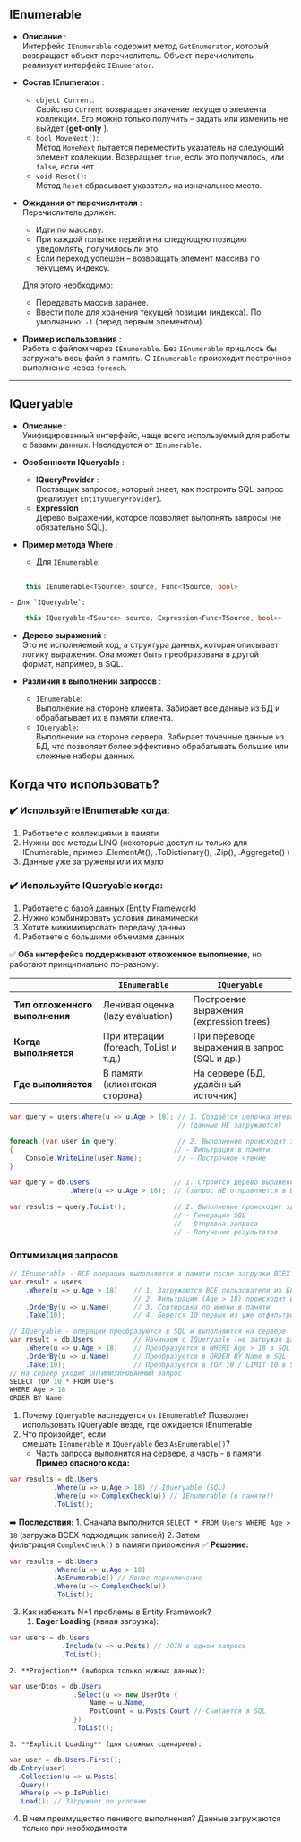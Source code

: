 
## IEnumerable

- **Описание** :  
    Интерфейс `IEnumerable` содержит метод `GetEnumerator`, который возвращает объект-перечислитель. Объект-перечислитель реализует интерфейс `IEnumerator`.
    
- **Состав IEnumerator** :
    
    - `object Current`:  
        Свойство `Current` возвращает значение текущего элемента коллекции. Его можно только получить – задать или изменить не выйдет (**get-only** ).
    - `bool MoveNext()`:  
        Метод `MoveNext` пытается переместить указатель на следующий элемент коллекции. Возвращает `true`, если это получилось, или `false`, если нет.
    - `void Reset()`:  
        Метод `Reset` сбрасывает указатель на изначальное место.
- **Ожидания от перечислителя** :  
    Перечислитель должен:
    
    - Идти по массиву.
    - При каждой попытке перейти на следующую позицию уведомлять, получилось ли это.
    - Если переход успешен – возвращать элемент массива по текущему индексу.
    
    Для этого необходимо:
    
    - Передавать массив заранее.
    - Ввести поле для хранения текущей позиции (индекса). По умолчанию: `-1` (перед первым элементом).
- **Пример использования** :  
    Работа с файлом через `IEnumerable`. Без `IEnumerable` пришлось бы загружать весь файл в память. С `IEnumerable` происходит построчное выполнение через `foreach`.
    

---

## IQueryable

- **Описание** :  
    Унифицированный интерфейс, чаще всего используемый для работы с базами данных. Наследуется от `IEnumerable`.
    
- **Особенности IQueryable** :
    
    - **IQueryProvider** :  
        Поставщик запросов, который знает, как построить SQL-запрос (реализует `EntityQueryProvider`).
    - **Expression** :  
        Дерево выражений, которое позволяет выполнять запросы (не обязательно SQL).
- **Пример метода Where** :
    
    - Для `IEnumerable`:
```csharp
	
	this IEnumerable<TSource> source, Func<TSource, bool>
```
    - Для `IQueryable`:
        
```csharp
	this IQueryable<TSource> source, Expression<Func<TSource, bool>>
```

- **Дерево выражений** :  
    Это не исполняемый код, а структура данных, которая описывает логику выражения. Она может быть преобразована в другой формат, например, в SQL.
    
- **Различия в выполнении запросов** :
    
    - `IEnumerable`:  
        Выполнение на стороне клиента. Забирает все данные из БД и обрабатывает их в памяти клиента.
    - `IQueryable`:  
        Выполнение на стороне сервера. Забирает точечные данные из БД, что позволяет более эффективно обрабатывать большие или сложные наборы данных.


## Когда что использовать?


### ✔️ Используйте IEnumerable когда:

1. Работаете с коллекциями в памяти
2. Нужны все методы LINQ (некоторые доступны только для IEnumerable, пример .ElementAt(), .ToDictionary(), .Zip(), .Aggregate() )
3. Данные уже загружены или их мало
    

### ✔️ Используйте IQueryable когда:

1. Работаете с базой данных (Entity Framework)
2. Нужно комбинировать условия динамически
3. Хотите минимизировать передачу данных
4. Работаете с большими объемами данных



✅ **Оба интерфейса поддерживают отложенное выполнение**, но работают принципиально по-разному:

|                                | `IEnumerable`                         | `IQueryable`                                |
| ------------------------------ | ------------------------------------- | ------------------------------------------- |
| **Тип отложенного выполнения** | Ленивая оценка (lazy evaluation)      | Построение выражения (expression trees)     |
| **Когда выполняется**          | При итерации (foreach, ToList и т.д.) | При переводе выражения в запрос (SQL и др.) |
| **Где выполняется**            | В памяти (клиентская сторона)         | На сервере (БД, удалённый источник)         |

```csharp
var query = users.Where(u => u.Age > 18); // 1. Создаётся цепочка итераторов
                                          // (данные НЕ загружаются)

foreach (var user in query)               // 2. Выполнение происходит здесь:
{                                        // - Фильтрация в памяти
    Console.WriteLine(user.Name);         // - Построчное чтение
}
```

```csharp
var query = db.Users                     // 1. Строится дерево выражений
               .Where(u => u.Age > 18);  // (запрос НЕ отправляется в БД)

var results = query.ToList();            // 2. Выполнение происходит здесь:
                                         // - Генерация SQL
                                         // - Отправка запроса
                                         // - Получение результатов
```

### Оптимизация запросов

```csharp
// IEnumerable - ВСЕ операции выполняются в памяти после загрузки ВСЕХ данных
var result = users
    .Where(u => u.Age > 18)    // 1. Загружаются ВСЕ пользователи из БД
                               // 2. Фильтрация (Age > 18) происходит в памяти
    .OrderBy(u => u.Name)      // 3. Сортировка по имени в памяти
    .Take(10);                 // 4. Берется 10 первых из уже отфильтрованных

// IQueryable - операции преобразуются в SQL и выполняются на сервере
var result = db.Users          // Начинаем с IQueryable (не загружая данные)
    .Where(u => u.Age > 18)    // Преобразуется в WHERE Age > 18 в SQL
    .OrderBy(u => u.Name)      // Преобразуется в ORDER BY Name в SQL
    .Take(10);                 // Преобразуется в TOP 10 / LIMIT 10 в SQL
// На сервер уходит ОПТИМИЗИРОВАННЫЙ запрос
SELECT TOP 10 * FROM Users 
WHERE Age > 18 
ORDER BY Name
```

1. Почему `IQueryable` наследуется от `IEnumerable`?
    Позволяет использовать IQueryable везде, где ожидается IEnumerable
2. Что произойдет, если смешать `IEnumerable` и `IQueryable` без `AsEnumerable()`?
    - Часть запроса выполнится на сервере, а часть - в памяти
**Пример опасного кода:**
```csharp
var results = db.Users
           .Where(u => u.Age > 18) // IQueryable (SQL)
           .Where(u => ComplexCheck(u)) // IEnumerable (в памяти!)
           .ToList();
```
➡️ **Последствия:**
	1. Сначала выполнится `SELECT * FROM Users WHERE Age > 18` (загрузка ВСЕХ подходящих записей)
	2. Затем фильтрация `ComplexCheck()` в памяти приложения
✅ **Решение:**
```csharp
var results = db.Users
           .Where(u => u.Age > 18)
           .AsEnumerable() // Явное переключение
           .Where(u => ComplexCheck(u))
           .ToList();
```

3. Как избежать N+1 проблемы в Entity Framework?
	1. **Eager Loading** (явная загрузка):
```csharp
var users = db.Users
             .Include(u => u.Posts) // JOIN в одном запросе
             .ToList();
```
	2. **Projection** (выборка только нужных данных):
```csharp
var userDtos = db.Users
                .Select(u => new UserDto {
                    Name = u.Name,
                    PostCount = u.Posts.Count // Считается в SQL
                })
                .ToList();
```
	3. **Explicit Loading** (для сложных сценариев):
```csharp
var user = db.Users.First();
db.Entry(user)
  .Collection(u => u.Posts)
  .Query()
  .Where(p => p.IsPublic)
  .Load(); // Загружает по условию
```
4. В чем преимущество ленивого выполнения?
Данные загружаются только при необходимости